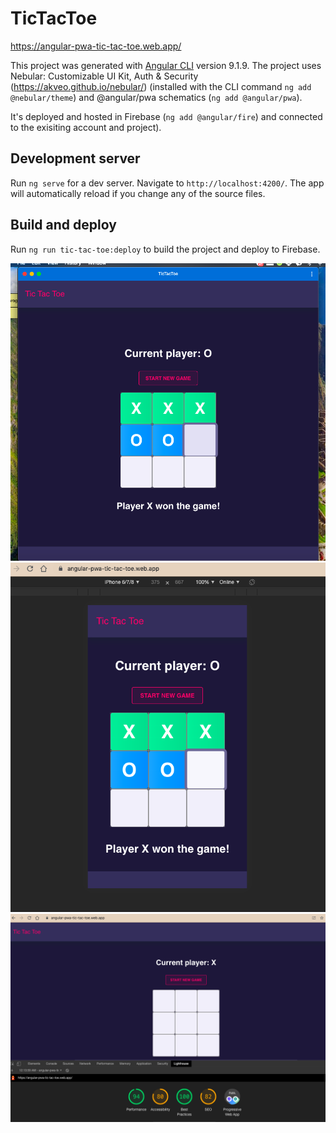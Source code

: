 # TicTacToe
https://angular-pwa-tic-tac-toe.web.app/

This project was generated with [Angular CLI](https://github.com/angular/angular-cli) version 9.1.9.
The project uses Nebular: Customizable UI Kit, Auth & Security (https://akveo.github.io/nebular/) (installed with the CLI command `ng add @nebular/theme`) and @angular/pwa schematics (`ng add @angular/pwa`).

It's deployed and hosted in Firebase (`ng add @angular/fire`) and connected to the exisiting account and project).

## Development server

Run `ng serve` for a dev server. Navigate to `http://localhost:4200/`. The app will automatically reload if you change any of the source files.

## Build and deploy

Run `ng run tic-tac-toe:deploy` to build the project and deploy to Firebase.

![installed_on_desktop](https://github.com/KseniyaY/angular-pwa-tic-tac-toe/blob/master/src/assets/installed_on_desktop.png)
![mobile_view](https://github.com/KseniyaY/angular-pwa-tic-tac-toe/blob/master/src/assets/mobile_view.png)
![lighthouse_report_installable_pwa](https://github.com/KseniyaY/angular-pwa-tic-tac-toe/blob/master/src/assets/lighthouse_report_installable_pwa.png)
